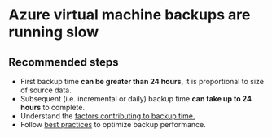 <properties
	pageTitle="Azure virtual machine backups are running slow"
	description="VM backup performance"
	service="microsoft.compute"
	resource="virtualmachines"
	authors="srinathv"
	ms.author="srinathv"
	displayOrder="1"
	selfHelpType="resource"
	supportTopicIds="32637321"
	resourceTags=""
	productPesIds="14749"
	cloudEnvironments="public"
	articleId="fdee12e71-369d-4812-9400-8a81bd302190"
/>

# Azure virtual machine backups are running slow

## **Recommended steps**
- First backup time **can be greater than 24 hours**, it is proportional to size of source data. <br>
- Subsequent (i.e. incremental or daily) backup time **can take up to 24 hours** to complete. <br>
- Understand the [factors contributing to backup time.](https://aka.ms/AB-AA4ecqb) <br>
- Follow [best practices](https://aka.ms/AB-AA4e56d) to optimize backup performance. <br>
